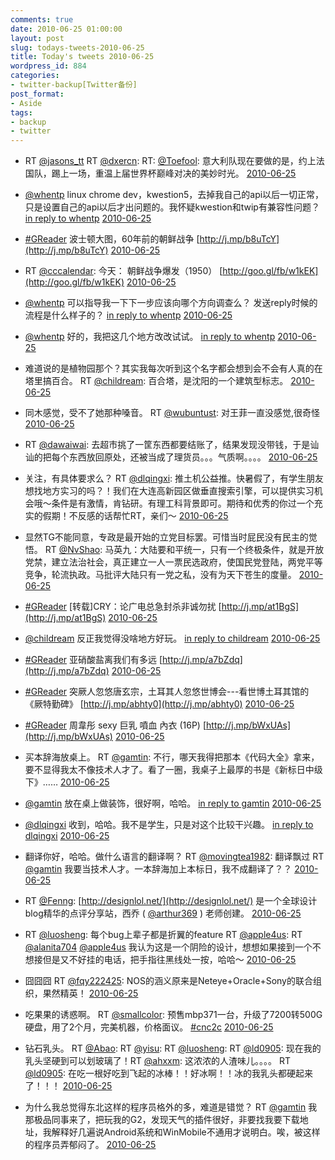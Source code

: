 ```yaml
---
comments: true
date: 2010-06-25 01:00:00
layout: post
slug: todays-tweets-2010-06-25
title: Today's tweets 2010-06-25
wordpress_id: 884
categories:
- twitter-backup[Twitter备份]
post_format:
- Aside
tags:
- backup
- twitter
---
```





  * RT [@jasons_tt](http://twitter.com/jasons_tt) RT [@dxercn](http://twitter.com/dxercn): RT: [@Toefool](http://twitter.com/Toefool): 意大利队现在要做的是，约上法国队，踢上一场，重温上届世界杯巅峰对决的美妙时光。 [2010-06-25](http://twitter.com/gfrog/statuses/16973657530)





  * [@whentp](http://twitter.com/whentp) linux chrome dev，kwestion5，去掉我自己的api以后一切正常，只是设置自己的api以后才出问题的。我怀疑kwestion和twip有兼容性问题？ [in reply to whentp](http://twitter.com/whentp/statuses/16937811977) [2010-06-25](http://twitter.com/gfrog/statuses/16974634361)





  * [#GReader](http://search.twitter.com/search?q=%23GReader) 波士顿大图，60年前的朝鲜战争 [http://j.mp/b8uTcY](http://j.mp/b8uTcY) [2010-06-25](http://twitter.com/gfrog/statuses/16975490496)





  * RT [@cccalendar](http://twitter.com/cccalendar): 今天： 朝鲜战争爆发（1950） [http://goo.gl/fb/w1kEK](http://goo.gl/fb/w1kEK) [2010-06-25](http://twitter.com/gfrog/statuses/16975938062)





  * [@whentp](http://twitter.com/whentp) 可以指导我一下下一步应该向哪个方向调查么？ 发送reply时候的流程是什么样子的？ [in reply to whentp](http://twitter.com/whentp/statuses/16975430502) [2010-06-25](http://twitter.com/gfrog/statuses/16976055424)





  * [@whentp](http://twitter.com/whentp) 好的，我把这几个地方改改试试。 [in reply to whentp](http://twitter.com/whentp/statuses/16977002503) [2010-06-25](http://twitter.com/gfrog/statuses/16977732745)





  * 难道说的是植物园那个？其实我每次听到这个名字都会想到会不会有人真的在塔里搞百合。 RT [@childream](http://twitter.com/childream): 百合塔，是沈阳的一个建筑型标志。 [2010-06-25](http://twitter.com/gfrog/statuses/16981281600)





  * 同木感觉，受不了她那种嗓音。 RT [@wubuntust](http://twitter.com/wubuntust): 对王菲一直没感觉,很奇怪 [2010-06-25](http://twitter.com/gfrog/statuses/16982285300)





  * RT [@dawaiwai](http://twitter.com/dawaiwai): 去超市挑了一筐东西都要结账了，结果发现没带钱，于是讪讪的把每个东西放回原处，还被当成了理货员。。。气质啊。。。。 [2010-06-25](http://twitter.com/gfrog/statuses/16983266885)





  * 关注，有具体要求么？ RT [@dlqingxi](http://twitter.com/dlqingxi): 推土机公益推。快暑假了，有学生朋友想找地方实习的吗？！我们在大连高新园区做垂直搜索引擎，可以提供实习机会哦～条件是有激情，肯钻研。有理工科背景即可。期待和优秀的你过一个充实的假期！不反感的话帮忙RT，亲们～ [2010-06-25](http://twitter.com/gfrog/statuses/16983378219)





  * 显然TG不能同意，专政是最开始的立党目标罢。可惜当时屁民没有民主的觉悟。 RT [@NvShao](http://twitter.com/NvShao): 马英九：大陆要和平统一，只有一个终极条件，就是开放党禁，建立法治社会，真正建立一人一票民选政府，使国民党登陆，两党平等竞争，轮流执政。马批评大陆只有一党之私，没有为天下苍生的度量。 [2010-06-25](http://twitter.com/gfrog/statuses/16983720812)





  * [#GReader](http://search.twitter.com/search?q=%23GReader) [转载]CRY：论广电总急封杀非诚勿扰 [http://j.mp/at1BgS](http://j.mp/at1BgS) [2010-06-25](http://twitter.com/gfrog/statuses/16984029046)





  * [@childream](http://twitter.com/childream) 反正我觉得没啥地方好玩。 [in reply to childream](http://twitter.com/childream/statuses/16985171966) [2010-06-25](http://twitter.com/gfrog/statuses/16989798539)





  * [#GReader](http://search.twitter.com/search?q=%23GReader) 亚硝酸盐离我们有多远 [http://j.mp/a7bZdq](http://j.mp/a7bZdq) [2010-06-25](http://twitter.com/gfrog/statuses/16990540407)





  * [#GReader](http://search.twitter.com/search?q=%23GReader) 突厥人忽悠唐玄宗，土耳其人忽悠世博会---看世博土耳其馆的《厥特勤碑》 [http://j.mp/abhty0](http://j.mp/abhty0) [2010-06-25](http://twitter.com/gfrog/statuses/16991796866)





  * [#GReader](http://search.twitter.com/search?q=%23GReader) 周韋彤 sexy 巨乳 噴血 內衣 (16P) [http://j.mp/bWxUAs](http://j.mp/bWxUAs) [2010-06-25](http://twitter.com/gfrog/statuses/16991818904)





  * 买本辞海放桌上。 RT [@gamtin](http://twitter.com/gamtin): 不行，哪天我得把那本《代码大全》拿来，要不显得我太不像技术人才了。看了一圈，我桌子上最厚的书是《新标日中级下》…… [2010-06-25](http://twitter.com/gfrog/statuses/16993612551)





  * [@gamtin](http://twitter.com/gamtin) 放在桌上做装饰，很好啊，哈哈。 [in reply to gamtin](http://twitter.com/gamtin/statuses/16993771676) [2010-06-25](http://twitter.com/gfrog/statuses/16993835028)





  * [@dlqingxi](http://twitter.com/dlqingxi) 收到，哈哈。我不是学生，只是对这个比较干兴趣。 [in reply to dlqingxi](http://twitter.com/dlqingxi/statuses/16993832875) [2010-06-25](http://twitter.com/gfrog/statuses/16994063282)





  * 翻译你好，哈哈。做什么语言的翻译啊？ RT [@movingtea1982](http://twitter.com/movingtea1982): 翻译飘过 RT [@gamtin](http://twitter.com/gamtin) 我要当技术人才。一本辞海加上本标日，我不成翻译了？？ [2010-06-25](http://twitter.com/gfrog/statuses/16994816985)





  * RT [@Fenng](http://twitter.com/Fenng): [http://designlol.net/](http://designlol.net/) 是一个全球设计blog精华的点评分享站，西乔 ( [@arthur369](http://twitter.com/arthur369) ) 老师创建。 [2010-06-25](http://twitter.com/gfrog/statuses/16996113315)





  * RT [@luosheng](http://twitter.com/luosheng): 每个bug上辈子都是折翼的feature RT [@apple4us](http://twitter.com/apple4us): RT [@alanita704](http://twitter.com/alanita704) [@apple4us](http://twitter.com/apple4us) 我认为这是一个阴险的设计，想想如果接到一个不想接但是又不好挂的电话，把手指往黑线处一按，哈哈～ [2010-06-25](http://twitter.com/gfrog/statuses/16996253167)





  * 囧囧囧 RT [@fqy222425](http://twitter.com/fqy222425): NOS的涵义原来是Neteye+Oracle+Sony的联合组织，果然精英！ [2010-06-25](http://twitter.com/gfrog/statuses/16997072712)





  * 吃果果的诱惑啊。 RT [@smallcolor](http://twitter.com/smallcolor): 预售mbp371一台，升级了7200转500G硬盘，用了2个月，完美机器，价格面议。 [#cnc2c](http://search.twitter.com/search?q=%23cnc2c) [2010-06-25](http://twitter.com/gfrog/statuses/16997777563)





  * 钻石乳头。 RT [@Abao](http://twitter.com/Abao): RT [@yisu](http://twitter.com/yisu): RT [@luosheng](http://twitter.com/luosheng): RT [@ld0905](http://twitter.com/ld0905): 现在我的乳头坚硬到可以划玻璃了！RT [@ahxxm](http://twitter.com/ahxxm): 这浓浓的人渣味儿。。。。 RT [@ld0905](http://twitter.com/ld0905): 在吃一根好吃到飞起的冰棒！！好冰啊！！冰的我乳头都硬起来了！！！ [2010-06-25](http://twitter.com/gfrog/statuses/16998911009)





  * 为什么我总觉得东北这样的程序员格外的多，难道是错觉？ RT [@gamtin](http://twitter.com/gamtin) 我那极品同事来了，把玩我的G2，发现天气的插件很好，非要找我要下载地址，我解释好几遍说Android系统和WinMobile不通用才说明白。唉，被这样的程序员弄郁闷了。 [2010-06-25](http://twitter.com/gfrog/statuses/16998998957)




